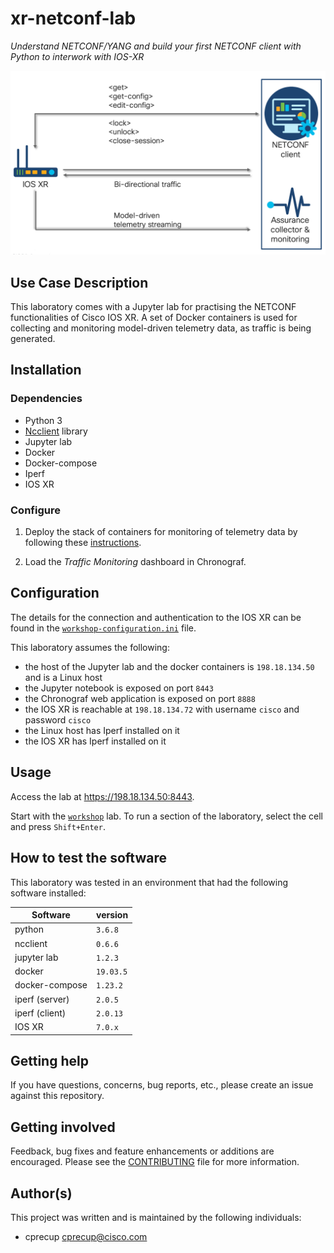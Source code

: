 # xr-netconf-lab

_Understand NETCONF/YANG and build your first NETCONF client with Python to interwork with IOS-XR_

<img src="images/model-driven programmability.png">
 
## Use Case Description

This laboratory comes with a Jupyter lab for practising the NETCONF functionalities of Cisco IOS XR. A set of Docker containers is used for collecting and monitoring model-driven telemetry data, as traffic is being generated.

## Installation

### Dependencies

- Python 3
- [Ncclient](https://github.com/ncclient/ncclient) library
- Jupyter lab
- Docker
- Docker-compose
- Iperf
- IOS XR

### Configure

1. Deploy the stack of containers for monitoring of telemetry data by following these [instructions](monitoring/README.md).

2. Load the _Traffic Monitoring_ dashboard in Chronograf.

## Configuration

The details for the connection and authentication to the IOS XR can be found in the [`workshop-configuration.ini`](./workshop-configuration.ini) file.

This laboratory assumes the following:

- the host of the Jupyter lab and the docker containers is `198.18.134.50` and is a Linux host
- the Jupyter notebook is exposed on port `8443`
- the Chronograf web application is exposed on port `8888`
- the IOS XR is reachable at `198.18.134.72` with username `cisco` and password `cisco`
- the Linux host has Iperf installed on it
- the IOS XR has Iperf installed on it

## Usage

Access the lab at https://198.18.134.50:8443.

Start with the [`workshop`](./workshop.ipynb) lab.
To run a section of the laboratory, select the cell and press `Shift+Enter`.


## How to test the software

This laboratory was tested in an environment that had the following software installed:

| Software  | version |
| ------------- | ------------- |
|  python  | `3.6.8`  |
|  ncclient  | `0.6.6` |
| jupyter lab | `1.2.3` |
| docker | `19.03.5` |
| docker-compose | `1.23.2` |
| iperf (server) | `2.0.5` |
| iperf (client) | `2.0.13` |
| IOS XR | `7.0.x` |

## Getting help

If you have questions, concerns, bug reports, etc., please create an issue against this repository.

## Getting involved

Feedback, bug fixes and feature enhancements or additions are encouraged. Please see the [CONTRIBUTING](./CONTRIBUTING.md) file for more information.

## Author(s)

This project was written and is maintained by the following individuals:

* cprecup <cprecup@cisco.com>